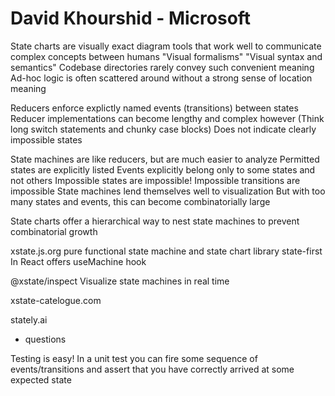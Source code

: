 # David Khourshid - Microsoft

State charts are visually exact diagram tools that work well to communicate complex concepts between humans
"Visual formalisms"
"Visual syntax and semantics"
Codebase directories rarely convey such convenient meaning
Ad-hoc logic is often scattered around without a strong sense of location meaning

Reducers enforce explictly named events (transitions) between states
Reducer implementations can become lengthy and complex however
(Think long switch statements and chunky case blocks)
Does not indicate clearly impossible states

State machines are like reducers, but are much easier to analyze
Permitted states are explicitly listed
Events explicitly belong only to some states and not others
Impossible states are impossible!
Impossible transitions are impossible
State machines lend themselves well to visualization
But with too many states and events, this can become combinatorially large

State charts offer a hierarchical way to nest state machines to prevent combinatorial growth

xstate.js.org
pure functional state machine and state chart library
state-first
In React offers useMachine hook

@xstate/inspect
Visualize state machines in real time

xstate-catelogue.com

stately.ai

- questions

Testing is easy!
In a unit test you can fire some sequence of events/transitions and assert that you have correctly arrived at some expected state
